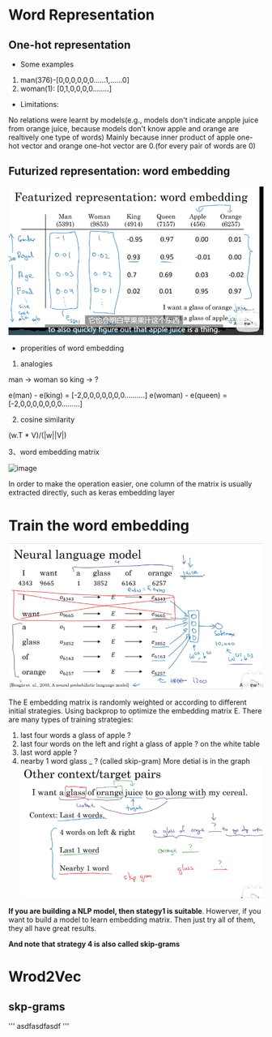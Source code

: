# Word Representation

## One-hot representation
* Some examples
1. man(376)-[0,0,0,0,0,0......1,......0]
2. woman(1): [0,1,0,0,0,0........]
* Limitations:

No relations were learnt by models(e.g., models don't indicate anpple juice from orange juice, because models don't know apple and orange are realtively one type of words)
Mainly because inner product of apple one-hot vector and orange one-hot vector are 0.(for every pair of words are 0)

## Futurized representation: word embedding

<div align=center>
<img src="https://github.com/SuperrWu/Deep-Learning/blob/main/figures/word_embedding.PNG?raw=true">
</div>

* properities of word embedding
1. analogies

man -> woman  so king -> ?

e(man) - e(king) = [-2,0,0,0,0,0,0,0..........]
e(woman) - e(queen) = [-2,0,0,0,0,0,0,0.........]

2. cosine similarity

(w.T * V)/(|w||V|)

3、word embedding matrix

![image](https://user-images.githubusercontent.com/94330800/142990546-2e31293d-89a2-416a-8b49-97d650844b86.png)

In order to make the operation easier, one column of the matrix is usually extracted directly, such as keras embedding layer

# Train the word embedding
<div aligh=center>
  <img src="https://github.com/SuperrWu/Deep-Learning/blob/main/figures/Train_embedding.PNG?raw=true">
</div>

The E embedding matrix is randomly weighted or according to different initial strategies. Using backprop to optimize the embedding matrix E.
There are many types of training strategies:
1. last four words   a glass of apple ?
2. last four words on the left and right     a glass of apple ? on the white table
3. last word      apple ?
4. nearby 1 word        glass _ ? (called skip-gram)
More detial is in the graph
![img](https://github.com/SuperrWu/Deep-Learning/blob/main/figures/NLP_word_embeddin_context.PNG?raw=true)

**If you are building a NLP model, then stategy1 is suitable**. 
Howerver, if you want to build a model to learn embedding matrix. Then just try all of them, they all have great results.

**And note that strategy 4 is also called skip-grams**

# Wrod2Vec
## skp-grams
'''
asdfasdfasdf
'''


